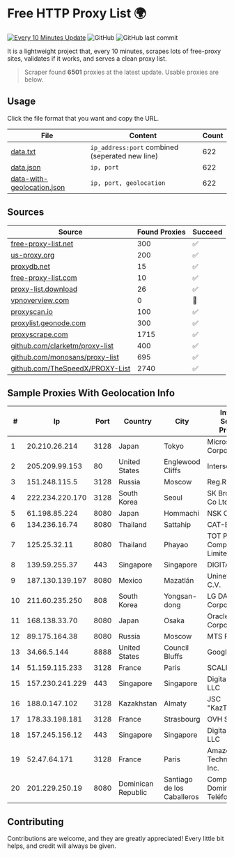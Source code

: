 
# Free HTTP Proxy List 🌍

[![Every 10 Minutes Update](https://github.com/mertguvencli/http-proxy-list/actions/workflows/main.yml/badge.svg?branch=main)](https://github.com/mertguvencli/http-proxy-list/actions/workflows/main.yml)
![GitHub](https://img.shields.io/github/license/mertguvencli/http-proxy-list)
![GitHub last commit](https://img.shields.io/github/last-commit/mertguvencli/http-proxy-list)

It is a lightweight project that, every 10 minutes, scrapes lots of free-proxy sites, validates if it works, and serves a clean proxy list.


> Scraper found **6501** proxies at the latest update. Usable proxies are below.

## Usage

Click the file format that you want and copy the URL.


|File|Content|Count|
|----|-------|-----|
|[data.txt](https://raw.githubusercontent.com/mertguvencli/http-proxy-list/main/proxy-list/data.txt)|`ip_address:port` combined (seperated new line)|622|
|[data.json](https://raw.githubusercontent.com/mertguvencli/http-proxy-list/main/proxy-list/data.json)|`ip, port`|622|
|[data-with-geolocation.json](https://raw.githubusercontent.com/mertguvencli/http-proxy-list/main/proxy-list/data-with-geolocation.json)|`ip, port, geolocation`|622|

## Sources

|Source|Found Proxies|Succeed|
|------|-------------|-------|
|[free-proxy-list.net](https://free-proxy-list.net)|300|✅|
|[us-proxy.org](https://www.us-proxy.org)|200|✅|
|[proxydb.net](http://proxydb.net)|15|✅|
|[free-proxy-list.com](https://free-proxy-list.com/?page=&port=&type%5B%5D=http&type%5B%5D=https&up_time=0&search=Search)|10|✅|
|[proxy-list.download](https://www.proxy-list.download/HTTP)|26|✅|
|[vpnoverview.com](https://vpnoverview.com/privacy/anonymous-browsing/free-proxy-servers)|0|🚫|
|[proxyscan.io](https://www.proxyscan.io)|100|✅|
|[proxylist.geonode.com](https://proxylist.geonode.com/api/proxy-list?limit=300&page=1&sort_by=lastChecked&sort_type=desc&protocols=http,https)|300|✅|
|[proxyscrape.com](https://api.proxyscrape.com/v2/?request=displayproxies&protocol=http&timeout=10000&country=all&ssl=all&anonymity=all)|1715|✅|
|[github.com/clarketm/proxy-list](https://raw.githubusercontent.com/clarketm/proxy-list/master/proxy-list-raw.txt)|400|✅|
|[github.com/monosans/proxy-list](https://raw.githubusercontent.com/monosans/proxy-list/main/proxies/http.txt)|695|✅|
|[github.com/TheSpeedX/PROXY-List](https://raw.githubusercontent.com/TheSpeedX/PROXY-List/master/http.txt)|2740|✅|


## Sample Proxies With Geolocation Info

|#|Ip|Port|Country|City|Internet Service Provider|
|-|--|----|-------|----|-------------------------|
|1|20.210.26.214|3128|Japan|Tokyo|Microsoft Corporation|
|2|205.209.99.153|80|United States|Englewood Cliffs|Interserver, Inc|
|3|151.248.115.5|3128|Russia|Moscow|Reg.Ru|
|4|222.234.220.170|3128|South Korea|Seoul|SK Broadband Co Ltd|
|5|61.198.85.224|8080|Japan|Hommachi|NSK Co., Ltd.|
|6|134.236.16.74|8080|Thailand|Sattahip|CAT-BB|
|7|125.25.32.11|8080|Thailand|Phayao|TOT Public Company Limited|
|8|139.59.255.37|443|Singapore|Singapore|DIGITALOCEAN|
|9|187.130.139.197|8080|Mexico|Mazatlán|Uninet S.A. de C.V.|
|10|211.60.235.250|808|South Korea|Yongsan-dong|LG DACOM Corporation|
|11|168.138.33.70|8080|Japan|Osaka|Oracle Corporation|
|12|89.175.164.38|8080|Russia|Moscow|MTS PJSC|
|13|34.66.5.144|8888|United States|Council Bluffs|Google LLC|
|14|51.159.115.233|3128|France|Paris|SCALEWAY|
|15|157.230.241.229|443|Singapore|Singapore|DigitalOcean, LLC|
|16|188.0.147.102|3128|Kazakhstan|Almaty|JSC "KazTransCom"|
|17|178.33.198.181|3128|France|Strasbourg|OVH SAS|
|18|157.245.156.12|443|Singapore|Singapore|DigitalOcean, LLC|
|19|52.47.64.171|3128|France|Paris|Amazon Technologies Inc.|
|20|201.229.250.19|8080|Dominican Republic|Santiago de los Caballeros|Compañía Dominicana de Teléfonos S. A.|



## Contributing

Contributions are welcome, and they are greatly appreciated! Every
little bit helps, and credit will always be given.

